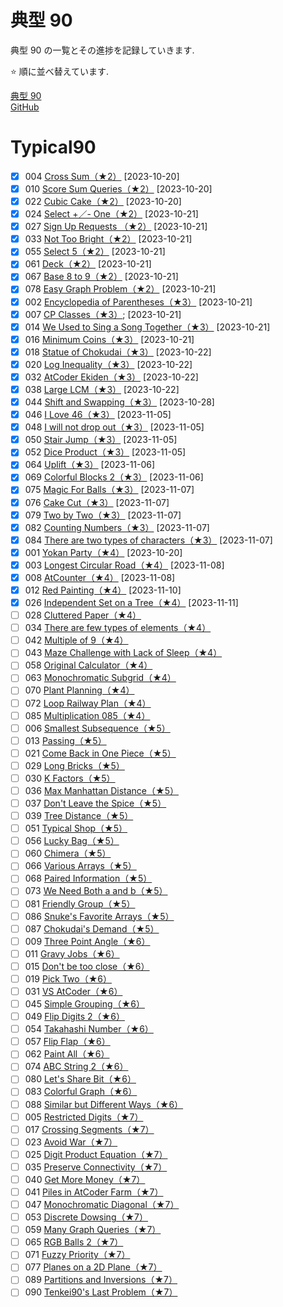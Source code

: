 # 典型 90

典型 90 の一覧とその進捗を記録していきます.

⭐️ 順に並べ替えています.

[典型 90](https://atcoder.jp/contests/typical90)  
[GitHub](https://github.com/E869120/kyopro_educational_90)

# Typical90

- [x] 004 [Cross Sum（★2）](https://atcoder.jp/contests/typical90/tasks/typical90_d) [2023-10-20]
- [x] 010 [Score Sum Queries（★2）](https://atcoder.jp/contests/typical90/tasks/typical90_j) [2023-10-20]
- [x] 022 [Cubic Cake（★2）](https://atcoder.jp/contests/typical90/tasks/typical90_v) [2023-10-20]
- [x] 024 [Select +／- One（★2）](https://atcoder.jp/contests/typical90/tasks/typical90_x) [2023-10-21]
- [x] 027 [Sign Up Requests （★2）](https://atcoder.jp/contests/typical90/tasks/typical90_aa) [2023-10-21]
- [x] 033 [Not Too Bright（★2）](https://atcoder.jp/contests/typical90/tasks/typical90_ag) [2023-10-21]
- [x] 055 [Select 5（★2）](https://atcoder.jp/contests/typical90/tasks/typical90_bc) [2023-10-21]
- [x] 061 [Deck（★2）](https://atcoder.jp/contests/typical90/tasks/typical90_bi) [2023-10-21]
- [x] 067 [Base 8 to 9（★2）](https://atcoder.jp/contests/typical90/tasks/typical90_bo) [2023-10-21]
- [x] 078 [Easy Graph Problem（★2）](https://atcoder.jp/contests/typical90/tasks/typical90_bz) [2023-10-21]
- [x] 002 [Encyclopedia of Parentheses（★3）](https://atcoder.jp/contests/typical90/tasks/typical90_b) [2023-10-21]
- [x] 007 [CP Classes（★3）](https://atcoder.jp/contests/typical90/tasks/typical90_g); [2023-10-21]
- [x] 014 [We Used to Sing a Song Together（★3）](https://atcoder.jp/contests/typical90/tasks/typical90_n) [2023-10-21]
- [x] 016 [Minimum Coins（★3）](https://atcoder.jp/contests/typical90/tasks/typical90_p) [2023-10-21]
- [x] 018 [Statue of Chokudai（★3）](https://atcoder.jp/contests/typical90/tasks/typical90_r) [2023-10-22]
- [x] 020 [Log Inequality（★3）](https://atcoder.jp/contests/typical90/tasks/typical90_t) [2023-10-22]
- [x] 032 [AtCoder Ekiden（★3）](https://atcoder.jp/contests/typical90/tasks/typical90_af) [2023-10-22]
- [x] 038 [Large LCM（★3）](https://atcoder.jp/contests/typical90/tasks/typical90_al) [2023-10-22]
- [x] 044 [Shift and Swapping（★3）](https://atcoder.jp/contests/typical90/tasks/typical90_ar) [2023-10-28]
- [x] 046 [I Love 46（★3）](https://atcoder.jp/contests/typical90/tasks/typical90_at) [2023-11-05]
- [x] 048 [I will not drop out（★3）](https://atcoder.jp/contests/typical90/tasks/typical90_av) [2023-11-05]
- [x] 050 [Stair Jump（★3）](https://atcoder.jp/contests/typical90/tasks/typical90_ax) [2023-11-05]
- [x] 052 [Dice Product（★3）](https://atcoder.jp/contests/typical90/tasks/typical90_az) [2023-11-05]
- [x] 064 [Uplift（★3）](https://atcoder.jp/contests/typical90/tasks/typical90_bl) [2023-11-06]
- [x] 069 [Colorful Blocks 2（★3）](https://atcoder.jp/contests/typical90/tasks/typical90_bq) [2023-11-06]
- [x] 075 [Magic For Balls（★3）](https://atcoder.jp/contests/typical90/tasks/typical90_bw) [2023-11-07]
- [x] 076 [Cake Cut（★3）](https://atcoder.jp/contests/typical90/tasks/typical90_bx) [2023-11-07]
- [x] 079 [Two by Two（★3）](https://atcoder.jp/contests/typical90/tasks/typical90_ca) [2023-11-07]
- [x] 082 [Counting Numbers（★3）](https://atcoder.jp/contests/typical90/tasks/typical90_cd) [2023-11-07]
- [x] 084 [There are two types of characters（★3）](https://atcoder.jp/contests/typical90/tasks/typical90_cf) [2023-11-07]
- [x] 001 [Yokan Party（★4）](https://atcoder.jp/contests/typical90/tasks/typical90_a) [2023-10-20]
- [x] 003 [Longest Circular Road（★4）](https://atcoder.jp/contests/typical90/tasks/typical90_c) [2023-11-08]
- [x] 008 [AtCounter（★4）](https://atcoder.jp/contests/typical90/tasks/typical90_h) [2023-11-08]
- [X] 012 [Red Painting（★4）](https://atcoder.jp/contests/typical90/tasks/typical90_l) [2023-11-10]
- [X] 026 [Independent Set on a Tree（★4）](https://atcoder.jp/contests/typical90/tasks/typical90_z) [2023-11-11]
- [ ] 028 [Cluttered Paper（★4）](https://atcoder.jp/contests/typical90/tasks/typical90_ab)
- [ ] 034 [There are few types of elements（★4）](https://atcoder.jp/contests/typical90/tasks/typical90_ah)
- [ ] 042 [Multiple of 9（★4）](https://atcoder.jp/contests/typical90/tasks/typical90_ap)
- [ ] 043 [Maze Challenge with Lack of Sleep（★4）](https://atcoder.jp/contests/typical90/tasks/typical90_aq)
- [ ] 058 [Original Calculator（★4）](https://atcoder.jp/contests/typical90/tasks/typical90_bf)
- [ ] 063 [Monochromatic Subgrid（★4）](https://atcoder.jp/contests/typical90/tasks/typical90_bk)
- [ ] 070 [Plant Planning（★4）](https://atcoder.jp/contests/typical90/tasks/typical90_br)
- [ ] 072 [Loop Railway Plan（★4）](https://atcoder.jp/contests/typical90/tasks/typical90_bt)
- [ ] 085 [Multiplication 085（★4）](https://atcoder.jp/contests/typical90/tasks/typical90_cg)
- [ ] 006 [Smallest Subsequence（★5）](https://atcoder.jp/contests/typical90/tasks/typical90_f)
- [ ] 013 [Passing（★5）](https://atcoder.jp/contests/typical90/tasks/typical90_m)
- [ ] 021 [Come Back in One Piece（★5）](https://atcoder.jp/contests/typical90/tasks/typical90_u)
- [ ] 029 [Long Bricks（★5）](https://atcoder.jp/contests/typical90/tasks/typical90_ac)
- [ ] 030 [K Factors（★5）](https://atcoder.jp/contests/typical90/tasks/typical90_ad)
- [ ] 036 [Max Manhattan Distance（★5）](https://atcoder.jp/contests/typical90/tasks/typical90_aj)
- [ ] 037 [Don't Leave the Spice（★5）](https://atcoder.jp/contests/typical90/tasks/typical90_ak)
- [ ] 039 [Tree Distance（★5）](https://atcoder.jp/contests/typical90/tasks/typical90_am)
- [ ] 051 [Typical Shop（★5）](https://atcoder.jp/contests/typical90/tasks/typical90_ay)
- [ ] 056 [Lucky Bag（★5）](https://atcoder.jp/contests/typical90/tasks/typical90_bd)
- [ ] 060 [Chimera（★5）](https://atcoder.jp/contests/typical90/tasks/typical90_bh)
- [ ] 066 [Various Arrays（★5）](https://atcoder.jp/contests/typical90/tasks/typical90_bn)
- [ ] 068 [Paired Information（★5）](https://atcoder.jp/contests/typical90/tasks/typical90_bp)
- [ ] 073 [We Need Both a and b（★5）](https://atcoder.jp/contests/typical90/tasks/typical90_bu)
- [ ] 081 [Friendly Group（★5）](https://atcoder.jp/contests/typical90/tasks/typical90_cc)
- [ ] 086 [Snuke's Favorite Arrays（★5）](https://atcoder.jp/contests/typical90/tasks/typical90_ch)
- [ ] 087 [Chokudai's Demand（★5）](https://atcoder.jp/contests/typical90/tasks/typical90_ci)
- [ ] 009 [Three Point Angle（★6）](https://atcoder.jp/contests/typical90/tasks/typical90_i)
- [ ] 011 [Gravy Jobs（★6）](https://atcoder.jp/contests/typical90/tasks/typical90_k)
- [ ] 015 [Don't be too close（★6）](https://atcoder.jp/contests/typical90/tasks/typical90_o)
- [ ] 019 [Pick Two（★6）](https://atcoder.jp/contests/typical90/tasks/typical90_s)
- [ ] 031 [VS AtCoder（★6）](https://atcoder.jp/contests/typical90/tasks/typical90_ae)
- [ ] 045 [Simple Grouping（★6）](https://atcoder.jp/contests/typical90/tasks/typical90_as)
- [ ] 049 [Flip Digits 2（★6）](https://atcoder.jp/contests/typical90/tasks/typical90_aw)
- [ ] 054 [Takahashi Number（★6）](https://atcoder.jp/contests/typical90/tasks/typical90_bb)
- [ ] 057 [Flip Flap（★6）](https://atcoder.jp/contests/typical90/tasks/typical90_be)
- [ ] 062 [Paint All（★6）](https://atcoder.jp/contests/typical90/tasks/typical90_bj)
- [ ] 074 [ABC String 2（★6）](https://atcoder.jp/contests/typical90/tasks/typical90_bv)
- [ ] 080 [Let's Share Bit（★6）](https://atcoder.jp/contests/typical90/tasks/typical90_cb)
- [ ] 083 [Colorful Graph（★6）](https://atcoder.jp/contests/typical90/tasks/typical90_ce)
- [ ] 088 [Similar but Different Ways（★6）](https://atcoder.jp/contests/typical90/tasks/typical90_cj)
- [ ] 005 [Restricted Digits（★7）](https://atcoder.jp/contests/typical90/tasks/typical90_e)
- [ ] 017 [Crossing Segments（★7）](https://atcoder.jp/contests/typical90/tasks/typical90_q)
- [ ] 023 [Avoid War（★7）](https://atcoder.jp/contests/typical90/tasks/typical90_w)
- [ ] 025 [Digit Product Equation（★7）](https://atcoder.jp/contests/typical90/tasks/typical90_y)
- [ ] 035 [Preserve Connectivity（★7）](https://atcoder.jp/contests/typical90/tasks/typical90_ai)
- [ ] 040 [Get More Money（★7）](https://atcoder.jp/contests/typical90/tasks/typical90_an)
- [ ] 041 [Piles in AtCoder Farm（★7）](https://atcoder.jp/contests/typical90/tasks/typical90_ao)
- [ ] 047 [Monochromatic Diagonal（★7）](https://atcoder.jp/contests/typical90/tasks/typical90_au)
- [ ] 053 [Discrete Dowsing（★7）](https://atcoder.jp/contests/typical90/tasks/typical90_ba)
- [ ] 059 [Many Graph Queries（★7）](https://atcoder.jp/contests/typical90/tasks/typical90_bg)
- [ ] 065 [RGB Balls 2（★7）](https://atcoder.jp/contests/typical90/tasks/typical90_bm)
- [ ] 071 [Fuzzy Priority（★7）](https://atcoder.jp/contests/typical90/tasks/typical90_bs)
- [ ] 077 [Planes on a 2D Plane（★7）](https://atcoder.jp/contests/typical90/tasks/typical90_by)
- [ ] 089 [Partitions and Inversions（★7）](https://atcoder.jp/contests/typical90/tasks/typical90_ck)
- [ ] 090 [Tenkei90's Last Problem（★7）](https://atcoder.jp/contests/typical90/tasks/typical90_cl)
